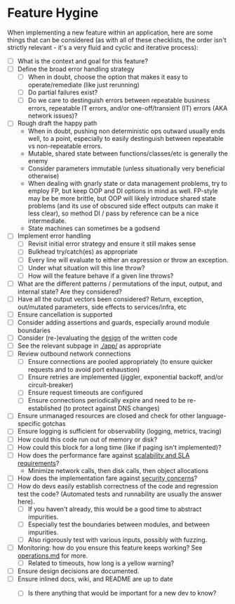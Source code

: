 # Feature Hygine

When implementing a new feature within an application, here are some things that can be considered
(as with all of these checklists, the order isn't strictly relevant - it's a very fluid and cyclic
and iterative process):

- [ ] What is the context and goal for this feature?
- [ ] Define the broad error handling strategy
    - [ ] When in doubt, choose the option that makes it easy to operate/remediate (like just
    rerunning)
    - [ ] Do partial failures exist?
    - [ ] Do we care to destinguish errors between repeatable business errors, repeatable IT errors,
    and/or one-off/transient (IT) errors (AKA network issues)?
- [ ] Rough draft the happy path
    - When in doubt, pushing non deterministic ops outward usually ends well, to a point, especially
    to easily destinguish between repeatable vs non-repeatable errors.
    - Mutable, shared state between functions/classes/etc is generally the enemy
    - Consider parameters immutable (unless situationally very beneficial otherwise)
    - When dealing with gnarly state or data management problems, try to employ FP, but keep OOP and
    DI options in mind as well. FP-style may be be more brittle, but OOP will likely introduce
    shared state problems (and its use of obscured side effect outputs can make it less clear), so
    method DI / pass by reference can be a nice intermediate.
    - State machines can sometimes be a godsend
- [ ] Implement error handling
    - [ ] Revisit initial error strategy and ensure it still makes sense
    - [ ] Bulkhead try/catch(es) as appropriate
    - [ ] Every line will evaluate to either an expression or throw an exception.
    - [ ] Under what situation will this line throw?
    - [ ] How will the feature behave if a given line throws?
- [ ] What are the different patterns / permutations of the input, output, and internal state? Are
they considered?
- [ ] Have all the output vectors been considered? Return, exception, out/mutated parameters, side
effects to services/infra, etc
- [ ] Ensure cancellation is supported
- [ ] Consider adding assertions and guards, especially around module boundaries
- [ ] Consider (re-)evaluating the [design](./design.md) of the written code
- [ ] See the relevant subpage in [./app/](./app/) as appropriate
- [ ] Review outbound network connections
    - [ ] Ensure connections are pooled appropriately (to ensure quicker requests and to avoid port
    exhaustion)
    - [ ] Ensure retries are implemented (jiggler, exponential backoff, and/or circuit-breaker)
    - [ ] Ensure request timeouts are configured
    - [ ] Ensure connections periodically expire and need to be re-established (to protect against
    DNS changes)
- [ ] Ensure unmanaged resources are closed and check for other language-specific gotchas
- [ ] Ensure logging is sufficient for observability (logging, metrics, tracing)
- [ ] How could this code run out of memory or disk?
- [ ] How could this block for a long time (like if paging isn't implemented)?
- [ ] How does the performance fare against [scalability and SLA
requirements](./scalabilityAndSla.md)?
    - Minimize network calls, then disk calls, then object allocations
- [ ] How does the implementation fare against [security concerns](./security.md)?
- [ ] How do devs easily establish correctness of the code and regression test the code? (Automated
tests and runnability are usually the answer here).
    - [ ] If you haven't already, this would be a good time to abstract impurities.
    - [ ] Especially test the boundaries between modules, and between impurities.
    - [ ] Also rigorously test with various inputs, possibly with fuzzing.
- [ ] Monitoring: how do you ensure this feature keeps working? See [operations.md](./operations.md)
for more.
    - [ ] Related to timeouts, how long is a yellow warning?
- [ ] Ensure design decisions are documented.
- [ ] Ensure inlined docs, wiki, and README are up to date
    - [ ] Is there anything that would be important for a new dev to know?

